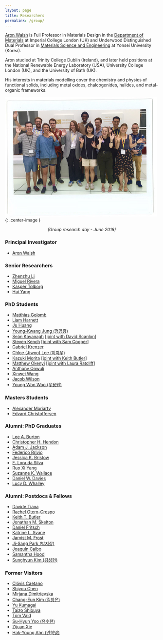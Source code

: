 ```yaml
---
layout: page
title: Researchers 
permalink: /group/
---
```


[Aron Walsh](http://www.imperial.ac.uk/people/a.walsh) is Full Professor in Materials Design in the [Department of Materials](https://www.imperial.ac.uk/engineering/departments/materials) at Imperial College London (UK) and Underwood Distinguished Dual Professor in [Materials Science and Engineering](http://mse.yonsei.ac.kr/eng/) at Yonsei University (Korea).

Aron studied at Trinity College Dublin (Ireland), and later held positions at the National Renewable Energy Laboratory (USA), University College London (UK), and the University of Bath (UK).

His interests in materials modelling cover the chemistry and physics of functional solids, including 
metal oxides, chalcogenides, halides, and metal-organic frameworks. 

![](/assets/groupday_2018.jpg){: .center-image }
*<center>(Group research day - June 2018)</center>*

### Principal Investigator
- [Aron Walsh](https://scholar.google.co.uk/citations?user=Ktvn91gAAAAJ&hl=en)

### Senior Researchers
- [Zhenzhu Li](https://scholar.google.com/citations?user=zO1h0pQAAAAJ&hl=en)
- [Miguel Rivera](https://scholar.google.co.uk/citations?user=jKqXsfAAAAAJ&hl=en)
- [Kasper Tolborg](https://scholar.google.com/citations?user=0avXp5oAAAAJ&hl=en)
- [Hui Yang](https://scholar.google.com/citations?hl=en&user=DyYbENEAAAAJ)

### PhD Students
- [Matthias Golomb](https://scholar.google.co.uk/citations?hl=en&user=aVhvoHsAAAAJ)
- [Liam Harnett](https://www.imperial.ac.uk/plastic-electronics-cdt)
- [Ju Huang](https://www.chinesescholarshipcouncil.com)
- [Young-Kwang Jung (정영광)](https://scholar.google.co.kr/citations?user=gKwOFtUAAAAJ&hl=en)
- [Seán Kavanagh](https://scholar.google.com/citations?user=P-7ICrQAAAAJ&hl=en) [[joint with David Scanlon](https://scholar.google.co.uk/citations?user=gSPYUMAAAAAJ&hl=en&oi=ao)]
- [Steven Kench](http://www.imperial.ac.uk/design-engineering/) [[joint with Sam Cooper](http://scholar.google.co.uk/citations?user=WrXP3Q8AAAAJ&hl=en)]
- [Gabriel Krenzer](https://faraday.ac.uk) 
- [Chloe (Jiwoo) Lee (이지우)](https://uic.yonsei.ac.kr) 
- [Kazuki Morita](https://scholar.google.com/citations?hl=en&user=rzZqLbcAAAAJ) [[joint with Keith Butler](https://scholar.google.co.uk/citations?user=eruLmgUAAAAJ&hl=en&oi=ao)]
- [Matthew Okenyi](http://www.imperial.ac.uk/theory-and-simulation-of-materials) [[joint with Laura Ratcliff](https://scholar.google.co.uk/citations?hl=en&user=A1rK_5UAAAAJ)]
- [Anthony Onwuli](https://www.imperial.ac.uk/materials)
- [Xinwei Wang](https://scholar.google.com/citations?user=Ul36LhUAAAAJ&hl=zh-CN)
- [Jacob Wilson](https://www.imperial.ac.uk/materials)
- [Young Won Woo (우용원)](https://scholar.google.co.uk/citations?hl=en&user=0A49DDsAAAAJ)


### Masters Students
- [Alexander Moriarty](https://www.imperial.ac.uk/materials)
- [Edvard Christoffersen](https://www.imperial.ac.uk/materials)

### Alumni: PhD Graduates 
- [Lee A. Burton](https://scholar.google.co.uk/citations?user=fEp-jzkAAAAJ&hl=en)
- [Christopher H. Hendon](https://scholar.google.co.uk/citations?user=k1erO3EAAAAJ&hl=en)
- [Adam J. Jackson](https://scholar.google.co.uk/citations?user=0aWeSroAAAAJ&hl=en)
- [Federico Brivio](https://scholar.google.co.uk/citations?user=epCA0qoAAAAJ&hl=en)
- [Jessica K. Bristow](https://scholar.google.co.uk/citations?user=wP_frhsAAAAJ&hl=en)
- [E. Lora da Silva](https://scholar.google.co.uk/citations?user=VqvhWVoAAAAJ&hl=en)
- [Ruo Xi Yang](https://scholar.google.co.uk/citations?user=Il_KFS8AAAAJ&hl=en)
- [Suzanne K. Wallace](https://scholar.google.co.uk/citations?user=sZ6ZWoAAAAAJ&hl=en)
- [Daniel W. Davies](https://scholar.google.co.uk/citations?user=XD-sA1MAAAAJ&hl=en)
- [Lucy D. Whalley](https://scholar.google.co.uk/citations?user=NPOWlz0AAAAJ&hl=en)

### Alumni: Postdocs & Fellows
- [Davide Tiana](https://scholar.google.co.uk/citations?user=4VjMg_cAAAAJ&hl=en)
- [Rachel Otero-Crespo](https://scholar.google.co.uk/citations?user=WQ2GSygAAAAJ&hl=en)
- [Keith T. Butler](https://scholar.google.co.uk/citations?user=eruLmgUAAAAJ&hl=en)
- [Jonathan M. Skelton](https://scholar.google.co.uk/citations?user=FAK4WzwAAAAJ&hl=en)
- [Daniel Fritsch](https://scholar.google.co.uk/citations?user=5ul21mQAAAAJ&hl=en&oi=ao)
- [Katrine L. Svane](https://scholar.google.co.uk/citations?user=1x7ZtTEAAAAJ&hl=en)
- [Jarvist M. Frost](https://scholar.google.co.uk/citations?user=qNlfsFEAAAAJ&hl=en)
- [Ji-Sang Park (박지상)](https://scholar.google.co.uk/citations?user=ZCmm3y8AAAAJ&hl=en&oi=ao)
- [Joaquín Calbo](https://scholar.google.co.uk/citations?user=wzmgqIoAAAAJ&hl=en&oi=ao)
- [Samantha Hood](https://scholar.google.co.uk/citations?user=1I0WjV8AAAAJ&hl=en&oi=ao)
- [Sunghyun Kim (김성현)](https://scholar.google.co.uk/citations?user=v438vEAAAAAJ&hl=en)

### Former Visitors
- [Clóvis Caetano](http://www.bv.fapesp.br/pt/pesquisador/34209/clovis-caetano/)
- [Shiyou Chen](https://scholar.google.co.uk/citations?user=ZGmDGb0AAAAJ&hl=en)
- [Mirjana Dimitrievska](https://scholar.google.co.uk/citations?user=ytV8eIQAAAAJ&hl=en)
- [Chang-Eun Kim (김창은)](https://scholar.google.co.uk/citations?user=20AziH8AAAAJ&hl=en)
- [Yu Kumagai](https://scholar.google.co.uk/citations?user=xST4MSEAAAAJ&hl=en&oi=ao)
- [Taizo Shibuya](https://scholar.google.com/citations?user=CGWpbEwAAAAJ&hl=ja)
- [Tom Vaid](https://scholar.google.com/citations?user=c_2f970AAAAJ&hl=en)
- [Su-Hyun Yoo (유수현)](https://scholar.google.co.uk/citations?user=VhIOTvcAAAAJ&hl=en)
- [Zijuan Xie](https://scholar.google.co.uk/citations?user=YXVgU-IAAAAJ&hl=en&oi=ao) 
- [Hak-Young Ahn (안학영)](https://scholar.google.com/citations?user=IbEaXXEAAAAJ&hl=ko)
